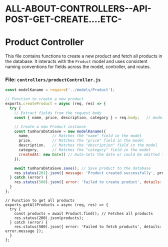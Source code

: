 # ALL-ABOUT-CONTROLLERS--API-POST-GET-CREATE....ETC-

# Product Controller

This file contains functions to create a new product and fetch all products in the database. It interacts with the `Product` model and uses consistent naming conventions for fields across the model, controller, and routes.

### File: `controllers/productController.js`

```javascript
const modelKaname = require('../models/Product');    

// Function to create a new product
exports.createProduct = async (req, res) => {
  try {
    // Extract fields from the request body
    const { name, price, description, category } = req.body;   // model se field dekh lo thats'why  1st create model then come to controller

    // Create a new Product instance
    const tumharaDataSave = new modelKaname({
      name,          // Matches the "name" field in the model
      price,         // Matches the "price" field in the model
      description,   // Matches the "description" field in the model
      category,      // Matches the "category" field in the model
      createdAt: new Date() // Auto-sets the date or could be omitted to use default
    });

    await tumharaDataSave.save(); // Save product to the database
    res.status(201).json({ message: 'Product created successfully', product });
  } catch (error) {
    res.status(500).json({ error: 'Failed to create product', details: error.message });
  }
};


```







```
// Function to get all products
exports.getAllProducts = async (req, res) => {
  try {
    const products = await Product.find(); // Fetches all products
    res.status(200).json(products);
  } catch (error) {
    res.status(500).json({ error: 'Failed to fetch products', details: error.message });
  }
};
```
